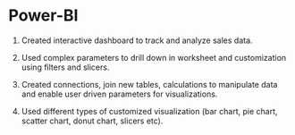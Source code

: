 # Power-BI
1. Created interactive dashboard to track and analyze sales data.


2. Used complex parameters to drill down in worksheet and customization using filters and slicers.


3. Created connections, join new tables, calculations to manipulate data and enable user driven parameters for visualizations.


4. Used different types of customized visualization (bar chart, pie chart, scatter chart, donut chart, slicers etc).
